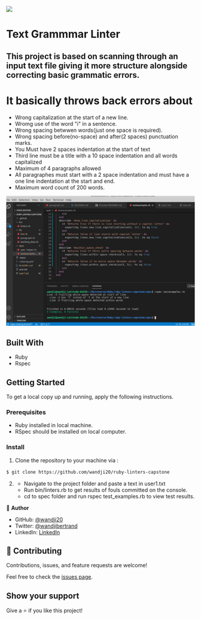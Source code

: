 ![](https://img.shields.io/badge/Microverse-blueviolet)

# Text Grammmar Linter

## This project is based on scanning through an input text file giving it more structure alongside correcting basic grammatic errors.

# It basically throws back errors about

- Wrong capitalization at the start of a new line.
- Wromg use of the word "i" in a sentence.
- Wrong spacing betwwen words(just one space is required).
- Wrong spacing before(no-space) and after(2 spaces) punctuation marks.
- You Must have 2 spaces indentation at the start of text
- Third line must be a title with a 10 space indentation and all words capitalized
- Maximum of 4 paragraphs allowed
- All paragraphes must start with a 2 space indentation and must have a one line indentation at the start and end.
- Maximum word count of 200 words.

![screenshot](./Screenshot.png)

## Built With

- Ruby
- Rspec

## Getting Started

To get a local copy up and running, apply the following instructions.

### Prerequisites

- Ruby installed in local machine.
- RSpec should be installed on local computer.

### Install

1. Clone the repository to your machine via :

```sh
$ git clone https://github.com/wandji20/ruby-linters-capstone
```

2. - Navigate to the project folder and paste a text in user1.txt
   - Run bin/linters.rb to get results of fouls committed on the console.
   - cd to spec folder and run rspec test_examples.rb to view test results.

👤 **Author**

- GitHub: [@wandji20](https://github.com/wandji20)
- Twitter: [@wandjibertrand](https://twitter.com/wandjibertrand)
- LinkedIn: [LinkedIn](https://www.linkedin.com/in/wandji-bertrand-5232621b2/)

## 🤝 Contributing

Contributions, issues, and feature requests are welcome!

Feel free to check the [issues page](issues/).

## Show your support

Give a ⭐️ if you like this project!
